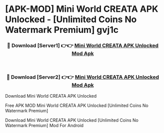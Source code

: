 # [APK-MOD] Mini World  CREATA APK Unlocked - [Unlimited Coins No Watermark Premium] gvj1c



<div align="center">
<h3>🔴 Download [Server1] 👉👉 <a href="https://momento.my/?title=Mini_World__CREATA_APK_Unlocked">Mini World  CREATA APK Unlocked Mod Apk</a></h3><br>

<h3>🔴 Download [Server2] 👉👉 <a href="https://momento.my/?title=Mini_World__CREATA_APK_Unlocked">Mini World  CREATA APK Unlocked Mod Apk</a></h3>
</div>



Download Mini World  CREATA APK Unlocked 

Free APK MOD Mini World  CREATA APK Unlocked [Unlimited Coins No Watermark Premium]

Download Mini World  CREATA APK Unlocked [Unlimited Coins No Watermark Premium] Mod For Android
